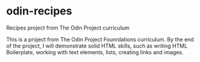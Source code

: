 # odin-recipes
Recipes project from The Odin Project curriculum

This is a project from The Odin Project Founrdations
curriculum. By the end of the project, I will 
demonstrate solid HTML skills, such as writing
HTML Boilerplate, working with text elements, lists, 
creating links and images. 